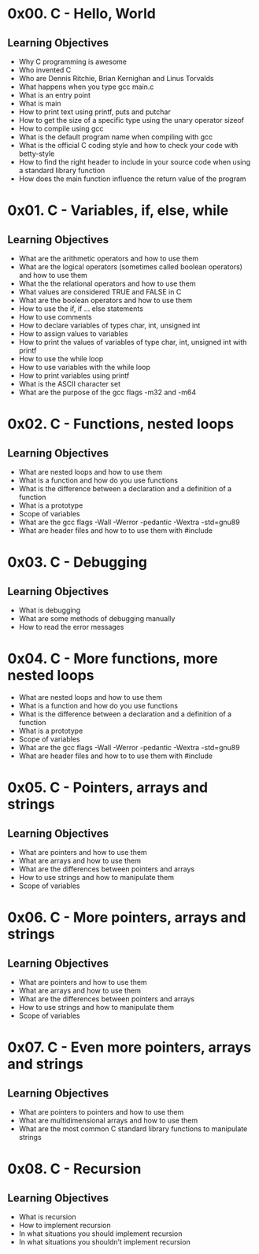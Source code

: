 <h1>0x00. C - Hello, World</h1>

<h2>Learning Objectives</h2>
<ul>
<li>Why C programming is awesome</li>
<li>Who invented C</li>
<li>Who are Dennis Ritchie, Brian Kernighan and Linus Torvalds</li>
<li>What happens when you type gcc main.c</li>
<li>What is an entry point</li>
<li>What is main</li>
<li>How to print text using printf, puts and putchar</li>
<li>How to get the size of a specific type using the unary operator sizeof</li>
<li>How to compile using gcc</li>
<li>What is the default program name when compiling with gcc</li>
<li>What is the official C coding style and how to check your code with betty-style</li>
<li>How to find the right header to include in your source code when using a standard library function</li>
<li>How does the main function influence the return value of the program</li>
</ul>

<h1>0x01. C - Variables, if, else, while</h1>

<h2>Learning Objectives</h2>
<ul>
<li>What are the arithmetic operators and how to use them</li>
<li>What are the logical operators (sometimes called boolean operators) and how to use them</li>
<li>What the the relational operators and how to use them</li>
<li>What values are considered TRUE and FALSE in C</li>
<li>What are the boolean operators and how to use them</li>
<li>How to use the if, if ... else statements</li>
<li>How to use comments</li>
<li>How to declare variables of types char, int, unsigned int</li>
<li>How to assign values to variables</li>
<li>How to print the values of variables of type char, int, unsigned int with printf</li>
<li>How to use the while loop</li>
<li>How to use variables with the while loop</li>
<li>How to print variables using printf</li>
<li>What is the ASCII character set</li>
<li>What are the purpose of the gcc flags -m32 and -m64</li>
</ul>

<h1>0x02. C - Functions, nested loops</h1>

<h2>Learning Objectives</h2>
<ul>
<li>What are nested loops and how to use them</li>
<li>What is a function and how do you use functions</li>
<li>What is the difference between a declaration and a definition of a function</li>
<li>What is a prototype</li>
<li>Scope of variables</li>
<li>What are the gcc flags -Wall -Werror -pedantic -Wextra -std=gnu89</li>
<li>What are header files and how to to use them with #include</li>
</ul>

<h1>0x03. C - Debugging</h1>

<h2>Learning Objectives</h2>
<ul>
<li>What is debugging</li>
<li>What are some methods of debugging manually</li>
<li>How to read the error messages</li>
</ul>

<h1>0x04. C - More functions, more nested loops</h1>
<ul>
<li>What are nested loops and how to use them</li>
<li>What is a function and how do you use functions</li>
<li>What is the difference between a declaration and a definition of a function</li>
<li>What is a prototype</li>
<li>Scope of variables</li>
<li>What are the gcc flags -Wall -Werror -pedantic -Wextra -std=gnu89</li>
<li>What are header files and how to to use them with #include</li>
</ul>

<h1>0x05. C - Pointers, arrays and strings</h1>

<h2>Learning Objectives</h2>
<ul>
<li>What are pointers and how to use them</li>
<li>What are arrays and how to use them</li>
<li>What are the differences between pointers and arrays</li>
<li>How to use strings and how to manipulate them</li>
<li>Scope of variables</li>
</ul>

<h1>0x06. C - More pointers, arrays and strings</h1>

<h2>Learning Objectives</h2>
<ul>
<li>What are pointers and how to use them</li>
<li>What are arrays and how to use them</li>
<li>What are the differences between pointers and arrays</li>
<li>How to use strings and how to manipulate them</li>
<li>Scope of variables</li>
</ul>

<h1>0x07. C - Even more pointers, arrays and strings</h1>

<h2>Learning Objectives</h2>
<ul>
<li>What are pointers to pointers and how to use them</li>
<li>What are multidimensional arrays and how to use them</li>
<li>What are the most common C standard library functions to manipulate strings</li>
</ul>

<h1>0x08. C - Recursion</h1>

<h2>Learning Objectives</h2>
<ul>
<li>What is recursion</li>
<li>How to implement recursion</li>
<li>In what situations you should implement recursion</li>
<li>In what situations you shouldn’t implement recursion</li>
</ul>
